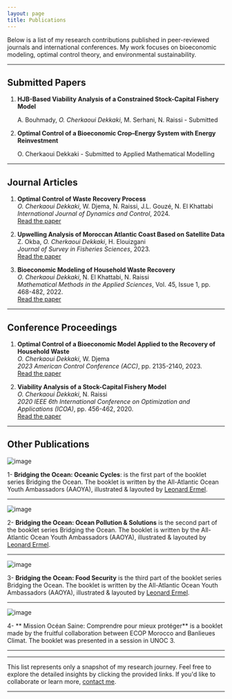 ```yaml
---
layout: page
title: Publications
---
```



Below is a list of my research contributions published in peer-reviewed journals and international conferences. My work focuses on bioeconomic modeling, optimal control theory, and environmental sustainability.

---
## **Submitted Papers**

1. **HJB-Based Viability Analysis of a Constrained Stock-Capital Fishery Model**

   A. Bouhmady, *O. Cherkaoui Dekkaki*, M. Serhani, N. Raissi - Submitted
   
2. **Optimal Control of a Bioeconomic Crop–Energy System with Energy Reinvestment**
   
   O. Cherkaoui Dekkaki - Submitted to Applied Mathematical Modelling

---

## **Journal Articles**
1. **Optimal Control of Waste Recovery Process**  
   *O. Cherkaoui Dekkaki*, W. Djema, N. Raissi, J.L. Gouzé, N. El Khattabi  
   *International Journal of Dynamics and Control*, 2024.  
   [Read the paper](https://doi.org/10.1007/s40435-024-01484-7)

2. **Upwelling Analysis of Moroccan Atlantic Coast Based on Satellite Data**  
   Z. Okba, *O. Cherkaoui Dekkaki*, H. Elouizgani  
   *Journal of Survey in Fisheries Sciences*, 2023.  
   [Read the paper](https://www.sifisheriessciences.com/index.php/journal/article/view/1134)

3. **Bioeconomic Modeling of Household Waste Recovery**  
   *O. Cherkaoui Dekkaki*, N. El Khattabi, N. Raissi  
   *Mathematical Methods in the Applied Sciences*, Vol. 45, Issue 1, pp. 468-482, 2022.  
   [Read the paper](https://doi.org/10.1002/mma.7787)

---

## **Conference Proceedings**

1. **Optimal Control of a Bioeconomic Model Applied to the Recovery of Household Waste**  
   *O. Cherkaoui Dekkaki*, W. Djema  
   *2023 American Control Conference (ACC)*, pp. 2135-2140, 2023.  
   [Read the paper](https://doi.org/10.23919/ACC55779.2023.10156431)

2. **Viability Analysis of a Stock-Capital Fishery Model**  
   *O. Cherkaoui Dekkaki*, N. Raissi  
   *2020 IEEE 6th International Conference on Optimization and Applications (ICOA)*, pp. 456-462, 2020.  
   [Read the paper](https://doi.org/10.1109/ICOA49421.2020.9094492)

---


## **Other Publications**

![image](https://github.com/user-attachments/assets/c2905576-7e36-44fd-8b25-bc063f6b7ab0)

1- **Bridging the Ocean: Oceanic Cycles**: is the first part of the booklet series Bridging the Ocean. The booklet is written by the All-Atlantic Ocean Youth Ambassadors (AAOYA), illustrated & layouted by [Leonard Ermel](https://leonardermel.de/contact/).

---
![image](https://github.com/user-attachments/assets/c08c8854-9db5-4bcc-af77-a9cc3757c71e)

2- **Bridging the Ocean: Ocean Pollution & Solutions** is the second part of the booklet series Bridging the Ocean. The booklet is written by the All-Atlantic Ocean Youth Ambassadors (AAOYA), illustrated & layouted by [Leonard Ermel](https://leonardermel.de/contact/).

---
![image](https://github.com/user-attachments/assets/596020f6-5227-47b2-b323-900a9f15d842)

3- **Bridging the Ocean: Food Security** is the third part of the booklet series Bridging the Ocean. The booklet is written by the All-Atlantic Ocean Youth Ambassadors (AAOYA), illustrated & layouted by [Leonard Ermel](https://leonardermel.de/contact/).

---
![image](https://github.com/user-attachments/assets/28b729c8-c49c-432b-b256-f3cf91494ed5)

4- ** Mission Océan Saine: Comprendre pour mieux protéger** is a booklet made by the fruitful collaboration between ECOP Morocco and Banlieues Climat. The booklet was presented in a session in UNOC 3.

------------------------
------------------------
This list represents only a snapshot of my research journey. Feel free to explore the detailed insights by clicking the provided links. If you'd like to collaborate or learn more, [contact me](mailto:cherkaouidekkakiothman@gmail.com).


---
